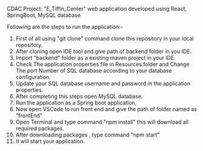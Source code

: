 CDAC Project:  "E_Tiffin_Center" web application developed using React, SpringBoot, MySQL database

Following are the steps to run the application:-

1. First of all using "git clone" command clone this repository in your local repository.
2. After cloning open IDE tool and give path of backend folder in you IDE.
3. Import "backend" folder as a existing maven project in your IDE.
4. Check The application properties file in Resources folder and Change The port Number of SQL database according to your database configuration.
5. Update your SQL database username and password in the application properties.
6. After completing this steps open MySQL database.
7. Run the application as a Spring boot application.
8. Now open VSCode to run front end and give the path of folder named as "frontEnd"
9. Open Terminal and type command "npm install" this will download all required packages.
10. After downloading packages , type command "npm start"
11. It will start your application.
